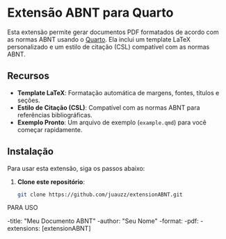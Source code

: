 # Extensão ABNT para Quarto

Esta extensão permite gerar documentos PDF formatados de acordo com as normas ABNT usando o [Quarto](https://quarto.org/). Ela inclui um template LaTeX personalizado e um estilo de citação (CSL) compatível com as normas ABNT.

## Recursos

- **Template LaTeX**: Formatação automática de margens, fontes, títulos e seções.
- **Estilo de Citação (CSL)**: Compatível com as normas ABNT para referências bibliográficas.
- **Exemplo Pronto**: Um arquivo de exemplo (`example.qmd`) para você começar rapidamente.

## Instalação

Para usar esta extensão, siga os passos abaixo:

1. **Clone este repositório**:
   ```bash
   git clone https://github.com/juauzz/extensionABNT.git


PARA USO 

-title: "Meu Documento ABNT"
-author: "Seu Nome"
-format:
  -pdf:
    -extensions: [extensionABNT]
